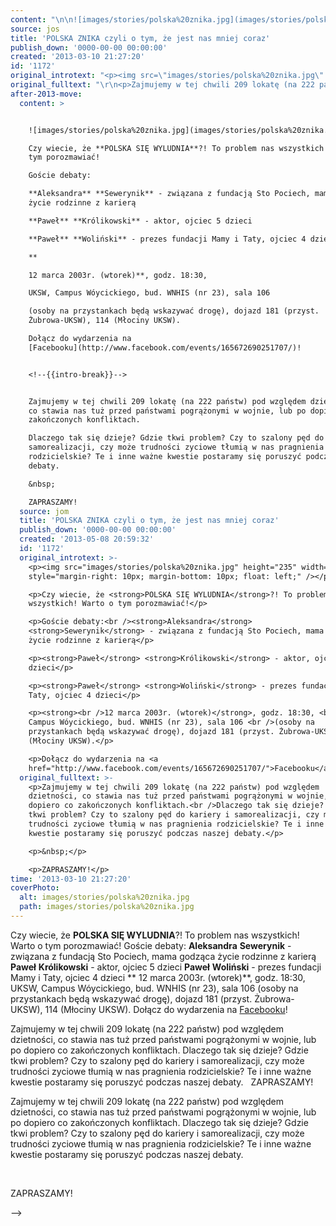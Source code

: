 ```yaml
---
content: "\n\n![images/stories/polska%20znika.jpg](images/stories/polska%20znika.jpg)\nCzy wiecie, że **POLSKA SIĘ WYLUDNIA**?! To problem nas wszystkich! Warto o tym porozmawiać!\nGoście debaty:\n**Aleksandra** **Sewerynik** - związana z fundacją Sto Pociech, mama godząca życie rodzinne z karierą\n**Paweł** **Królikowski** - aktor, ojciec 5 dzieci\n**Paweł** **Woliński** - prezes fundacji Mamy i Taty, ojciec 4 dzieci\n**\n12 marca 2003r. (wtorek)**, godz. 18:30, \nUKSW, Campus Wóycickiego, bud. WNHIS (nr 23), sala 106 \n(osoby na przystankach będą wskazywać drogę), dojazd 181 (przyst. Żubrowa-UKSW), 114 (Młociny UKSW).\nDołącz do wydarzenia na [Facebooku](http://www.facebook.com/events/165672690251707/)!\n\n<!--{{intro-break}}-->\n\nZajmujemy w tej chwili 209 lokatę (na 222 państw) pod względem dzietności, co stawia nas tuż przed państwami pogrążonymi w wojnie, lub po dopiero co zakończonych konfliktach.\nDlaczego tak się dzieje? Gdzie tkwi problem? Czy to szalony pęd do kariery i samorealizacji, czy może trudności zyciowe tłumią w nas pragnienia rodzicielskie? Te i inne ważne kwestie postaramy się poruszyć podczas naszej debaty.\n&nbsp;\nZAPRASZAMY!\n\n\n<!--CONTENT FROM OLD SERVER (jos before 2013): \n\n![images/stories/polska%20znika.jpg](images/stories/polska%20znika.jpg)\n\r\n\nCzy wiecie, że **POLSKA SIĘ WYLUDNIA**?! To problem nas wszystkich! Warto o tym porozmawiać!\n\r\n\nGoście debaty:\n**Aleksandra** **Sewerynik** - związana z fundacją Sto Pociech, mama godząca życie rodzinne z karierą\n\r\n\n**Paweł** **Królikowski** - aktor, ojciec 5 dzieci\n\r\n\n**Paweł** **Woliński** - prezes fundacji Mamy i Taty, ojciec 4 dzieci\n\r\n\n**\n12 marca 2003r. (wtorek)**, godz. 18:30, \nUKSW, Campus Wóycickiego, bud. WNHIS (nr 23), sala 106 \n(osoby na przystankach będą wskazywać drogę), dojazd 181 (przyst. Żubrowa-UKSW), 114 (Młociny UKSW).\n\r\n\nDołącz do wydarzenia na [Facebooku](http://www.facebook.com/events/165672690251707/)!\n\r\n\n<!--{{intro-break}}-->\n\r\n\nZajmujemy w tej chwili 209 lokatę (na 222 państw) pod względem dzietności, co stawia nas tuż przed państwami pogrążonymi w wojnie, lub po dopiero co zakończonych konfliktach.\nDlaczego tak się dzieje? Gdzie tkwi problem? Czy to szalony pęd do kariery i samorealizacji, czy może trudności zyciowe tłumią w nas pragnienia rodzicielskie? Te i inne ważne kwestie postaramy się poruszyć podczas naszej debaty.\n\r\n\n&nbsp;\n\r\n\nZAPRASZAMY!\n\n-->"
source: jos
title: 'POLSKA ZNIKA czyli o tym, że jest nas mniej coraz'
publish_down: '0000-00-00 00:00:00'
created: '2013-03-10 21:27:20'
id: '1172'
original_introtext: "<p><img src=\"images/stories/polska%20znika.jpg\" height=\"235\" width=\"200\" style=\"margin-right: 10px; margin-bottom: 10px; float: left;\" /></p>\r\n<p>Czy wiecie, że <strong>POLSKA SIĘ WYLUDNIA</strong>?! To problem nas wszystkich! Warto o tym porozmawiać!</p>\r\n<p>Goście debaty:<br /><strong>Aleksandra</strong> <strong>Sewerynik</strong> - związana z fundacją Sto Pociech, mama godząca życie rodzinne z karierą</p>\r\n<p><strong>Paweł</strong> <strong>Królikowski</strong> - aktor, ojciec 5 dzieci</p>\r\n<p><strong>Paweł</strong> <strong>Woliński</strong> - prezes fundacji Mamy i Taty, ojciec 4 dzieci</p>\r\n<p><strong><br />12 marca 2003r. (wtorek)</strong>, godz. 18:30, <br />UKSW, Campus Wóycickiego, bud. WNHIS (nr 23), sala 106 <br />(osoby na przystankach będą wskazywać drogę), dojazd 181 (przyst. Żubrowa-UKSW), 114 (Młociny UKSW).</p>\r\n<p>Dołącz do wydarzenia na <a href=\"http://www.facebook.com/events/165672690251707/\">Facebooku</a>!</p>\r\n"
original_fulltext: "\r\n<p>Zajmujemy w tej chwili 209 lokatę (na 222 państw) pod względem dzietności, co stawia nas tuż przed państwami pogrążonymi w wojnie, lub po dopiero co zakończonych konfliktach.<br />Dlaczego tak się dzieje? Gdzie tkwi problem? Czy to szalony pęd do kariery i samorealizacji, czy może trudności zyciowe tłumią w nas pragnienia rodzicielskie? Te i inne ważne kwestie postaramy się poruszyć podczas naszej debaty.</p>\r\n<p>&nbsp;</p>\r\n<p>ZAPRASZAMY!</p>"
after-2013-move:
  content: >


    ![images/stories/polska%20znika.jpg](images/stories/polska%20znika.jpg)

    Czy wiecie, że **POLSKA SIĘ WYLUDNIA**?! To problem nas wszystkich! Warto o
    tym porozmawiać!

    Goście debaty:

    **Aleksandra** **Sewerynik** - związana z fundacją Sto Pociech, mama godząca
    życie rodzinne z karierą

    **Paweł** **Królikowski** - aktor, ojciec 5 dzieci

    **Paweł** **Woliński** - prezes fundacji Mamy i Taty, ojciec 4 dzieci

    **

    12 marca 2003r. (wtorek)**, godz. 18:30, 

    UKSW, Campus Wóycickiego, bud. WNHIS (nr 23), sala 106 

    (osoby na przystankach będą wskazywać drogę), dojazd 181 (przyst.
    Żubrowa-UKSW), 114 (Młociny UKSW).

    Dołącz do wydarzenia na
    [Facebooku](http://www.facebook.com/events/165672690251707/)!


    <!--{{intro-break}}-->


    Zajmujemy w tej chwili 209 lokatę (na 222 państw) pod względem dzietności,
    co stawia nas tuż przed państwami pogrążonymi w wojnie, lub po dopiero co
    zakończonych konfliktach.

    Dlaczego tak się dzieje? Gdzie tkwi problem? Czy to szalony pęd do kariery i
    samorealizacji, czy może trudności zyciowe tłumią w nas pragnienia
    rodzicielskie? Te i inne ważne kwestie postaramy się poruszyć podczas naszej
    debaty.

    &nbsp;

    ZAPRASZAMY!
  source: jom
  title: 'POLSKA ZNIKA czyli o tym, że jest nas mniej coraz'
  publish_down: '0000-00-00 00:00:00'
  created: '2013-05-08 20:59:32'
  id: '1172'
  original_introtext: >-
    <p><img src="images/stories/polska%20znika.jpg" height="235" width="200"
    style="margin-right: 10px; margin-bottom: 10px; float: left;" /></p>

    <p>Czy wiecie, że <strong>POLSKA SIĘ WYLUDNIA</strong>?! To problem nas
    wszystkich! Warto o tym porozmawiać!</p>

    <p>Goście debaty:<br /><strong>Aleksandra</strong>
    <strong>Sewerynik</strong> - związana z fundacją Sto Pociech, mama godząca
    życie rodzinne z karierą</p>

    <p><strong>Paweł</strong> <strong>Królikowski</strong> - aktor, ojciec 5
    dzieci</p>

    <p><strong>Paweł</strong> <strong>Woliński</strong> - prezes fundacji Mamy i
    Taty, ojciec 4 dzieci</p>

    <p><strong><br />12 marca 2003r. (wtorek)</strong>, godz. 18:30, <br />UKSW,
    Campus Wóycickiego, bud. WNHIS (nr 23), sala 106 <br />(osoby na
    przystankach będą wskazywać drogę), dojazd 181 (przyst. Żubrowa-UKSW), 114
    (Młociny UKSW).</p>

    <p>Dołącz do wydarzenia na <a
    href="http://www.facebook.com/events/165672690251707/">Facebooku</a>!</p>
  original_fulltext: >-
    <p>Zajmujemy w tej chwili 209 lokatę (na 222 państw) pod względem
    dzietności, co stawia nas tuż przed państwami pogrążonymi w wojnie, lub po
    dopiero co zakończonych konfliktach.<br />Dlaczego tak się dzieje? Gdzie
    tkwi problem? Czy to szalony pęd do kariery i samorealizacji, czy może
    trudności zyciowe tłumią w nas pragnienia rodzicielskie? Te i inne ważne
    kwestie postaramy się poruszyć podczas naszej debaty.</p>

    <p>&nbsp;</p>

    <p>ZAPRASZAMY!</p>
time: '2013-03-10 21:27:20'
coverPhoto:
  alt: images/stories/polska%20znika.jpg
  path: images/stories/polska%20znika.jpg
---
```

Czy wiecie, że **POLSKA SIĘ WYLUDNIA**?! To problem nas wszystkich! Warto o tym porozmawiać!
Goście debaty:
**Aleksandra** **Sewerynik** - związana z fundacją Sto Pociech, mama godząca życie rodzinne z karierą
**Paweł** **Królikowski** - aktor, ojciec 5 dzieci
**Paweł** **Woliński** - prezes fundacji Mamy i Taty, ojciec 4 dzieci
**
12 marca 2003r. (wtorek)**, godz. 18:30, 
UKSW, Campus Wóycickiego, bud. WNHIS (nr 23), sala 106 
(osoby na przystankach będą wskazywać drogę), dojazd 181 (przyst. Żubrowa-UKSW), 114 (Młociny UKSW).
Dołącz do wydarzenia na [Facebooku](http://www.facebook.com/events/165672690251707/)!

<!--{{intro-break}}-->

Zajmujemy w tej chwili 209 lokatę (na 222 państw) pod względem dzietności, co stawia nas tuż przed państwami pogrążonymi w wojnie, lub po dopiero co zakończonych konfliktach.
Dlaczego tak się dzieje? Gdzie tkwi problem? Czy to szalony pęd do kariery i samorealizacji, czy może trudności zyciowe tłumią w nas pragnienia rodzicielskie? Te i inne ważne kwestie postaramy się poruszyć podczas naszej debaty.
&nbsp;
ZAPRASZAMY!


<!--CONTENT FROM OLD SERVER (jos before 2013): 




Czy wiecie, że **POLSKA SIĘ WYLUDNIA**?! To problem nas wszystkich! Warto o tym porozmawiać!


Goście debaty:
**Aleksandra** **Sewerynik** - związana z fundacją Sto Pociech, mama godząca życie rodzinne z karierą


**Paweł** **Królikowski** - aktor, ojciec 5 dzieci


**Paweł** **Woliński** - prezes fundacji Mamy i Taty, ojciec 4 dzieci


**
12 marca 2003r. (wtorek)**, godz. 18:30, 
UKSW, Campus Wóycickiego, bud. WNHIS (nr 23), sala 106 
(osoby na przystankach będą wskazywać drogę), dojazd 181 (przyst. Żubrowa-UKSW), 114 (Młociny UKSW).


Dołącz do wydarzenia na [Facebooku](http://www.facebook.com/events/165672690251707/)!


<!--{{intro-break}}-->


Zajmujemy w tej chwili 209 lokatę (na 222 państw) pod względem dzietności, co stawia nas tuż przed państwami pogrążonymi w wojnie, lub po dopiero co zakończonych konfliktach.
Dlaczego tak się dzieje? Gdzie tkwi problem? Czy to szalony pęd do kariery i samorealizacji, czy może trudności zyciowe tłumią w nas pragnienia rodzicielskie? Te i inne ważne kwestie postaramy się poruszyć podczas naszej debaty.


&nbsp;


ZAPRASZAMY!

-->

<!--{{json:{"created_date":"2013-03-10 21:27:20","publish_down":"0000-00-00 00:00:00","id":"1172"}}}-->